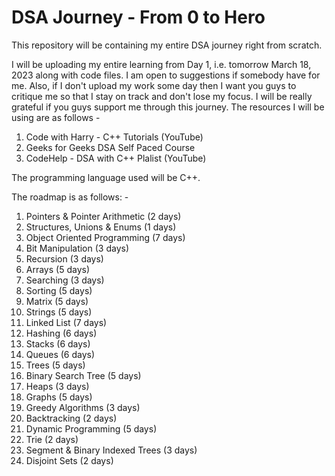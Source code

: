 # DSA Journey - From 0 to Hero
This repository will be containing my entire DSA journey right from scratch.

I will be uploading my entire learning from Day 1, i.e. tomorrow March 18, 2023 along with code files. I am open to suggestions if somebody have for me. Also, if I don't upload my work some day then I want you guys to critique me so that I stay on track and don't lose my focus. I will be really grateful if you guys support me through this journey. The resources I will be using are as follows -

1. Code with Harry - C++ Tutorials (YouTube)
2. Geeks for Geeks DSA Self Paced Course
3. CodeHelp - DSA with C++ Plalist (YouTube)

The programming language used will be C++.

The roadmap is as follows: -

1. Pointers & Pointer Arithmetic (2 days)
2. Structures, Unions & Enums (1 days)
3. Object Oriented Programming (7 days)
4. Bit Manipulation (3 days)
5. Recursion (3 days)
6. Arrays (5 days)
7. Searching (3 days)
8. Sorting (5 days)
9. Matrix (5 days)
10. Strings (5 days)
11. Linked List (7 days)
12. Hashing (6 days)
13. Stacks (6 days)
14. Queues (6 days)
15. Trees (5 days)
16. Binary Search Tree (5 days)
17. Heaps (3 days)
18. Graphs (5 days)
19. Greedy Algorithms (3 days)
20. Backtracking (2 days)
21. Dynamic Programming (5 days)
22. Trie (2 days)
23. Segment & Binary Indexed Trees (3 days)
24. Disjoint Sets (2 days)
